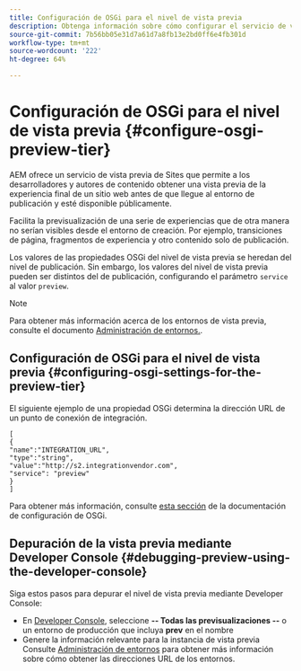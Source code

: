 ```yaml
---
title: Configuración de OSGi para el nivel de vista previa
description: Obtenga información sobre cómo configurar el servicio de vista previa de AEM para previsualizar el contenido antes de publicarlo.
source-git-commit: 7b56bb05e31d7a61d7a8fb13e2bd0ff6e4fb301d
workflow-type: tm+mt
source-wordcount: '222'
ht-degree: 64%

---
```



# Configuración de OSGi para el nivel de vista previa {#configure-osgi-preview-tier}

AEM ofrece un servicio de vista previa de Sites que permite a los desarrolladores y autores de contenido obtener una vista previa de la experiencia final de un sitio web antes de que llegue al entorno de publicación y esté disponible públicamente.

Facilita la previsualización de una serie de experiencias que de otra manera no serían visibles desde el entorno de creación. Por ejemplo, transiciones de página, fragmentos de experiencia y otro contenido solo de publicación.

Los valores de las propiedades OSGi del nivel de vista previa se heredan del nivel de publicación. Sin embargo, los valores del nivel de vista previa pueden ser distintos del de publicación, configurando el parámetro `service` al valor `preview`.

>[!NOTE]
>
>Para obtener más información acerca de los entornos de vista previa, consulte el documento [Administración de entornos.](/help/implementing/cloud-manager/manage-environments.md#access-preview-service).

## Configuración de OSGi para el nivel de vista previa {#configuring-osgi-settings-for-the-preview-tier}

El siguiente ejemplo de una propiedad OSGi determina la dirección URL de un punto de conexión de integración.

```
[
{
"name":"INTEGRATION_URL",
"type":"string",
"value":"http://s2.integrationvendor.com",
"service": "preview"
}
]
```

Para obtener más información, consulte [esta sección](/help/implementing/deploying/configuring-osgi.md#author-vs-publish-configuration) de la documentación de configuración de OSGi.

## Depuración de la vista previa mediante Developer Console {#debugging-preview-using-the-developer-console}

Siga estos pasos para depurar el nivel de vista previa mediante Developer Console:

* En [Developer Console](/help/implementing/developing/introduction/development-guidelines.md#aem-as-a-cloud-service-development-tools), seleccione **-- Todas las previsualizaciones --** o un entorno de producción que incluya **prev** en el nombre
* Genere la información relevante para la instancia de vista previa
Consulte [Administración de entornos](/help/implementing/cloud-manager/manage-environments.md) para obtener más información sobre cómo obtener las direcciones URL de los entornos.
